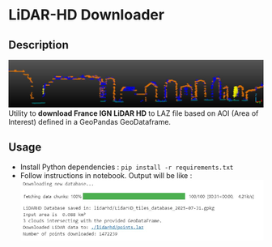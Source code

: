 # LiDAR-HD Downloader

## Description
![cloud](doc/cloud.jpg)
Utility to **download France IGN LiDAR HD** to LAZ file based on AOI (Area of Interest) defined in a GeoPandas GeoDataframe.

##  Usage
- Install Python dependencies : `pip install -r requirements.txt`
- Follow instructions in notebook. Output will be like :  
![out](doc/out.jpg)
